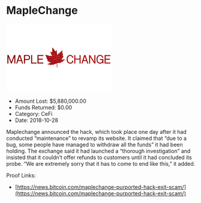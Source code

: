 # MapleChange
![MapleChange](/rektimages/MapleChange.png)
- Amount Lost: $5,880,000.00
- Funds Returned: $0.00
- Category: CeFi
- Date: 2018-10-28

Maplechange announced the hack, which took place one day after it had conducted “maintenance” to revamp its website. It claimed that “due to a bug, some people have managed to withdraw all the funds” it had been holding. The exchange said it had launched a “thorough investigation” and insisted that it couldn’t offer refunds to customers until it had concluded its probe. “We are extremely sorry that it has to come to end like this,” it added.


Proof Links:
- [https://news.bitcoin.com/maplechange-purported-hack-exit-scam/](https://news.bitcoin.com/maplechange-purported-hack-exit-scam/)


